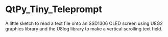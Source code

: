 # QtPy_Tiny_Teleprompt

A little sketch to read a text file onto an SSD1306 OLED screen using U8G2 graphics library and the U8log library to make a vertical scrolling text field.
